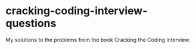 # cracking-coding-interview-questions
My solutions to the problems from the book Cracking the Coding Interview.
